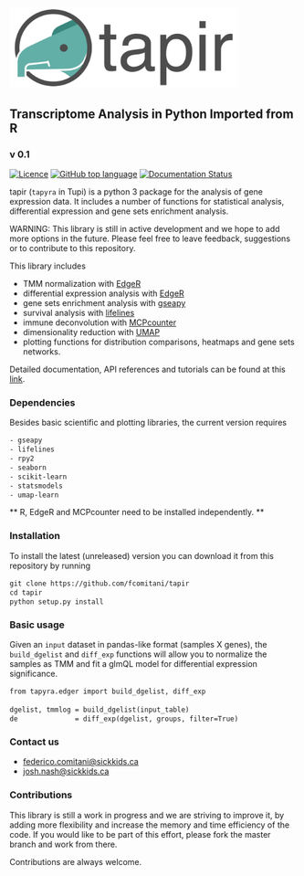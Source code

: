 <img src="docs/figs/logo_tp.png" width=400, padding=100>


## Transcriptome Analysis in Python Imported from R
### v 0.1

[![Licence](https://img.shields.io/github/license/fcomitani/tapir?style=flat-square)](https://github.com/fcomitani/tapir/blob/main/LICENSE)
[![GitHub top language](https://img.shields.io/github/languages/top/fcomitani/tapir?style=flat-square)](https://github.com/fcomitani/tapir/search?l=python)
[![Documentation Status](https://readthedocs.org/projects/tapir/badge/?version=latest&style=flat-square)](https://tapir.readthedocs.io/en/latest/?badge=latest)
<!--
[![Build Status](https://img.shields.io/travis/com/fcomitani/tapir/main?style=flat-square)](https://travis-ci.com/fcomitani/tapir)
-->

tapir (`tapyra` in Tupi) is a python 3 package for the analysis of gene expression data.
It includes a number of functions for statistical analysis, differential expression
and gene sets enrichment analysis.

WARNING: This library is still in active development and we hope to add more options in the future. Please feel free 
to leave feedback, suggestions or to contribute to this repository.

This library includes

* TMM normalization with [EdgeR](https://bioconductor.org/packages/release/bioc/html/edgeR.html)
* differential expression analysis with [EdgeR](https://bioconductor.org/packages/release/bioc/html/edgeR.html)
* gene sets enrichment analysis with [gseapy](https://github.com/zqfang/GSEApy)
* survival analysis with [lifelines](https://github.com/CamDavidsonPilon/lifelines)
* immune deconvolution with [MCPcounter](https://github.com/ebecht/MCPcounter)
* dimensionality reduction with [UMAP](https://github.com/lmcinnes/umap)
* plotting functions for distribution comparisons, heatmaps and gene sets networks.

Detailed documentation, API references and tutorials can be found at this [link](https://tapir.readthedocs.io/en/latest/).

### Dependencies

Besides basic scientific and plotting libraries, the current version requires

```
- gseapy
- lifelines
- rpy2
- seaborn
- scikit-learn
- statsmodels
- umap-learn
```

** R, EdgeR and MCPcounter need to be installed independently. **

### Installation

<!--- tapir releases can be easily installed through the python standard package manager  
`pip install tapyra`.
--->

To install the latest (unreleased) version you can download it from this repository by running 
 
    git clone https://github.com/fcomitani/tapir
    cd tapir
    python setup.py install

### Basic usage

Given an `input` dataset in pandas-like format (samples X genes), the `build_dgelist`  and `diff_exp` functions will allow you to normalize 
the samples as TMM and fit a glmQL model for differential expression
significance.

    from tapyra.edger import build_dgelist, diff_exp

    dgelist, tmmlog = build_dgelist(input_table)
    de              = diff_exp(dgelist, groups, filter=True)

### Contact us

- federico.comitani@sickkids.ca
- josh.nash@sickkids.ca

<!--
### Citation

When using this library, please cite

> F. Comitani, J. O. Nash 
-->

### Contributions

This library is still a work in progress and we are striving to improve it, by adding more flexibility and increase the memory and time efficiency of the code. If you would like to be part of this effort, please fork the master branch and work from there. 

<!-- Make sure your code passes the travis build tests. -->

Contributions are always welcome.
